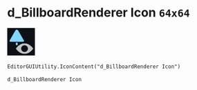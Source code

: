 # d_BillboardRenderer Icon `64x64`
<img src="/img/d_BillboardRenderer%20Icon.png" width=64 height=64>

``` CSharp
EditorGUIUtility.IconContent("d_BillboardRenderer Icon")
```
```
d_BillboardRenderer Icon
```
